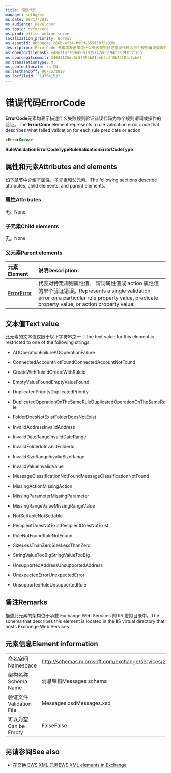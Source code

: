 ```yaml
---
title: 错误代码
manager: sethgros
ms.date: 09/17/2015
ms.audience: Developer
ms.topic: reference
ms.prod: office-online-server
localization_priority: Normal
ms.assetid: 0bb00cee-c66b-4f34-b99d-355458f5e83b
description: ErrorCode 元素均表示描述什么失败规则验证错误代码为每个规则谓词或操作的验证。
ms.openlocfilehash: ed8e2fa72b0eb007925742e6d194f3a391b3f3cb
ms.sourcegitcommit: 34041125dc8c5f993b21cebfc4f8b72f0fd2cb6f
ms.translationtype: MT
ms.contentlocale: zh-CN
ms.lasthandoff: 06/25/2018
ms.locfileid: "19754152"
---
```

# <a name="errorcode"></a><span data-ttu-id="9a254-103">错误代码</span><span class="sxs-lookup"><span data-stu-id="9a254-103">ErrorCode</span></span>

<span data-ttu-id="9a254-104">**ErrorCode**元素均表示描述什么失败规则验证错误代码为每个规则谓词或操作的验证。</span><span class="sxs-lookup"><span data-stu-id="9a254-104">The **ErrorCode** element represents a rule validation error code that describes what failed validation for each rule predicate or action.</span></span> 
  
```XML
<ErrorCode/>
```

 <span data-ttu-id="9a254-105">**RuleValidationErrorCodeType**</span><span class="sxs-lookup"><span data-stu-id="9a254-105">**RuleValidationErrorCodeType**</span></span>
## <a name="attributes-and-elements"></a><span data-ttu-id="9a254-106">属性和元素</span><span class="sxs-lookup"><span data-stu-id="9a254-106">Attributes and elements</span></span>

<span data-ttu-id="9a254-107">如下章节中介绍了属性、子元素和父元素。</span><span class="sxs-lookup"><span data-stu-id="9a254-107">The following sections describe attributes, child elements, and parent elements.</span></span>
  
### <a name="attributes"></a><span data-ttu-id="9a254-108">属性</span><span class="sxs-lookup"><span data-stu-id="9a254-108">Attributes</span></span>

<span data-ttu-id="9a254-109">无。</span><span class="sxs-lookup"><span data-stu-id="9a254-109">None.</span></span>
  
### <a name="child-elements"></a><span data-ttu-id="9a254-110">子元素</span><span class="sxs-lookup"><span data-stu-id="9a254-110">Child elements</span></span>

<span data-ttu-id="9a254-111">无。</span><span class="sxs-lookup"><span data-stu-id="9a254-111">None.</span></span>
  
### <a name="parent-elements"></a><span data-ttu-id="9a254-112">父元素</span><span class="sxs-lookup"><span data-stu-id="9a254-112">Parent elements</span></span>

|<span data-ttu-id="9a254-113">**元素**</span><span class="sxs-lookup"><span data-stu-id="9a254-113">**Element**</span></span>|<span data-ttu-id="9a254-114">**说明**</span><span class="sxs-lookup"><span data-stu-id="9a254-114">**Description**</span></span>|
|:-----|:-----|
|[<span data-ttu-id="9a254-115">Error</span><span class="sxs-lookup"><span data-stu-id="9a254-115">Error</span></span>](error.md) <br/> |<span data-ttu-id="9a254-116">代表对特定规则属性值、 谓词属性值或 action 属性值的单个验证错误。</span><span class="sxs-lookup"><span data-stu-id="9a254-116">Represents a single validation error on a particular rule property value, predicate property value, or action property value.</span></span>  <br/> |
   
## <a name="text-value"></a><span data-ttu-id="9a254-117">文本值</span><span class="sxs-lookup"><span data-stu-id="9a254-117">Text value</span></span>

<span data-ttu-id="9a254-118">此元素的文本值仅限于以下字符串之一：</span><span class="sxs-lookup"><span data-stu-id="9a254-118">The text value for this element is restricted to one of the following strings:</span></span>
  
- <span data-ttu-id="9a254-119">ADOperationFailure</span><span class="sxs-lookup"><span data-stu-id="9a254-119">ADOperationFailure</span></span>
    
- <span data-ttu-id="9a254-120">ConnectedAccountNotFound</span><span class="sxs-lookup"><span data-stu-id="9a254-120">ConnectedAccountNotFound</span></span>
    
- <span data-ttu-id="9a254-121">CreateWithRuleId</span><span class="sxs-lookup"><span data-stu-id="9a254-121">CreateWithRuleId</span></span>
    
- <span data-ttu-id="9a254-122">EmptyValueFound</span><span class="sxs-lookup"><span data-stu-id="9a254-122">EmptyValueFound</span></span>
    
- <span data-ttu-id="9a254-123">DuplicatedPriority</span><span class="sxs-lookup"><span data-stu-id="9a254-123">DuplicatedPriority</span></span>
    
- <span data-ttu-id="9a254-124">DuplicatedOperationOnTheSameRule</span><span class="sxs-lookup"><span data-stu-id="9a254-124">DuplicatedOperationOnTheSameRule</span></span>
    
- <span data-ttu-id="9a254-125">FolderDoesNotExist</span><span class="sxs-lookup"><span data-stu-id="9a254-125">FolderDoesNotExist</span></span>
    
- <span data-ttu-id="9a254-126">InvalidAddress</span><span class="sxs-lookup"><span data-stu-id="9a254-126">InvalidAddress</span></span>
    
- <span data-ttu-id="9a254-127">InvalidDateRange</span><span class="sxs-lookup"><span data-stu-id="9a254-127">InvalidDateRange</span></span>
    
- <span data-ttu-id="9a254-128">InvalidFolderId</span><span class="sxs-lookup"><span data-stu-id="9a254-128">InvalidFolderId</span></span>
    
- <span data-ttu-id="9a254-129">InvalidSizeRange</span><span class="sxs-lookup"><span data-stu-id="9a254-129">InvalidSizeRange</span></span>
    
- <span data-ttu-id="9a254-130">InvalidValue</span><span class="sxs-lookup"><span data-stu-id="9a254-130">InvalidValue</span></span>
    
- <span data-ttu-id="9a254-131">MessageClassificationNotFound</span><span class="sxs-lookup"><span data-stu-id="9a254-131">MessageClassificationNotFound</span></span>
    
- <span data-ttu-id="9a254-132">MissingAction</span><span class="sxs-lookup"><span data-stu-id="9a254-132">MissingAction</span></span>
    
- <span data-ttu-id="9a254-133">MissingParameter</span><span class="sxs-lookup"><span data-stu-id="9a254-133">MissingParameter</span></span>
    
- <span data-ttu-id="9a254-134">MissingRangeValue</span><span class="sxs-lookup"><span data-stu-id="9a254-134">MissingRangeValue</span></span>
    
- <span data-ttu-id="9a254-135">NotSettable</span><span class="sxs-lookup"><span data-stu-id="9a254-135">NotSettable</span></span>
    
- <span data-ttu-id="9a254-136">RecipientDoesNotExist</span><span class="sxs-lookup"><span data-stu-id="9a254-136">RecipientDoesNotExist</span></span>
    
- <span data-ttu-id="9a254-137">RuleNotFound</span><span class="sxs-lookup"><span data-stu-id="9a254-137">RuleNotFound</span></span>
    
- <span data-ttu-id="9a254-138">SizeLessThanZero</span><span class="sxs-lookup"><span data-stu-id="9a254-138">SizeLessThanZero</span></span>
    
- <span data-ttu-id="9a254-139">StringValueTooBig</span><span class="sxs-lookup"><span data-stu-id="9a254-139">StringValueTooBig</span></span>
    
- <span data-ttu-id="9a254-140">UnsupportedAddress</span><span class="sxs-lookup"><span data-stu-id="9a254-140">UnsupportedAddress</span></span>
    
- <span data-ttu-id="9a254-141">UnexpectedError</span><span class="sxs-lookup"><span data-stu-id="9a254-141">UnexpectedError</span></span>
    
- <span data-ttu-id="9a254-142">UnsupportedRule</span><span class="sxs-lookup"><span data-stu-id="9a254-142">UnsupportedRule</span></span>
    
## <a name="remarks"></a><span data-ttu-id="9a254-143">备注</span><span class="sxs-lookup"><span data-stu-id="9a254-143">Remarks</span></span>

<span data-ttu-id="9a254-144">描述此元素的架构位于承载 Exchange Web Services 的 IIS 虚拟目录中。</span><span class="sxs-lookup"><span data-stu-id="9a254-144">The schema that describes this element is located in the IIS virtual directory that hosts Exchange Web Services.</span></span>
  
## <a name="element-information"></a><span data-ttu-id="9a254-145">元素信息</span><span class="sxs-lookup"><span data-stu-id="9a254-145">Element information</span></span>

|||
|:-----|:-----|
|<span data-ttu-id="9a254-146">命名空间</span><span class="sxs-lookup"><span data-stu-id="9a254-146">Namespace</span></span>  <br/> |http://schemas.microsoft.com/exchange/services/2006/messages  <br/> |
|<span data-ttu-id="9a254-147">架构名称</span><span class="sxs-lookup"><span data-stu-id="9a254-147">Schema Name</span></span>  <br/> |<span data-ttu-id="9a254-148">消息架构</span><span class="sxs-lookup"><span data-stu-id="9a254-148">Messages schema</span></span>  <br/> |
|<span data-ttu-id="9a254-149">验证文件</span><span class="sxs-lookup"><span data-stu-id="9a254-149">Validation File</span></span>  <br/> |<span data-ttu-id="9a254-150">Messages.xsd</span><span class="sxs-lookup"><span data-stu-id="9a254-150">Messages.xsd</span></span>  <br/> |
|<span data-ttu-id="9a254-151">可以为空</span><span class="sxs-lookup"><span data-stu-id="9a254-151">Can be Empty</span></span>  <br/> |<span data-ttu-id="9a254-152">False</span><span class="sxs-lookup"><span data-stu-id="9a254-152">False</span></span>  <br/> |
   
## <a name="see-also"></a><span data-ttu-id="9a254-153">另请参阅</span><span class="sxs-lookup"><span data-stu-id="9a254-153">See also</span></span>



- [<span data-ttu-id="9a254-154">在交换 EWS XML 元素</span><span class="sxs-lookup"><span data-stu-id="9a254-154">EWS XML elements in Exchange</span></span>](ews-xml-elements-in-exchange.md)

